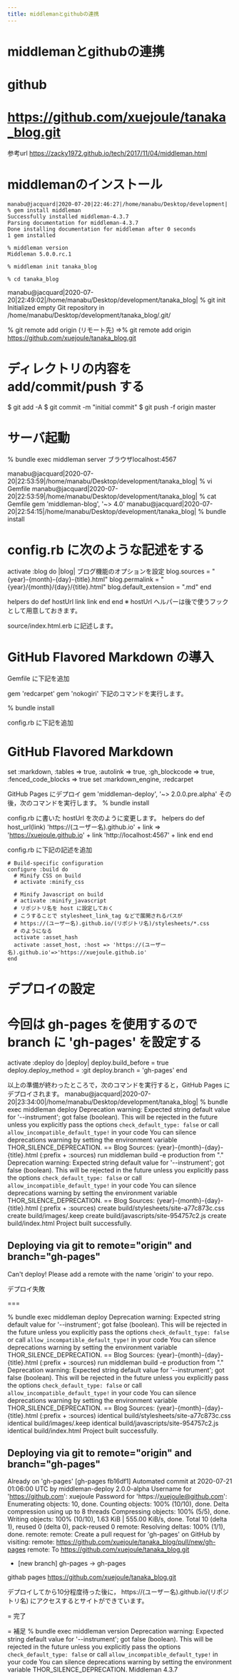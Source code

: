 ```yaml
---
title: middlemanとgithubの連携
---
```


# middlemanとgithubの連携


# github
# https://github.com/xuejoule/tanaka_blog.git

参考url
https://zacky1972.github.io/tech/2017/11/04/middleman.html

# middlemanのインストール
```
manabu@jacquard|2020-07-20|22:46:27|/home/manabu/Desktop/development|
% gem install middleman
Successfully installed middleman-4.3.7
Parsing documentation for middleman-4.3.7
Done installing documentation for middleman after 0 seconds
1 gem installed
```
```
% middleman version
Middleman 5.0.0.rc.1
```
```
% middleman init tanaka_blog
```
```
% cd tanaka_blog
```

manabu@jacquard|2020-07-20|22:49:02|/home/manabu/Desktop/development/tanaka_blog|
% git init
Initialized empty Git repository in /home/manabu/Desktop/development/tanaka_blog/.git/

% git remote add origin (リモート先)
=>% git remote add origin https://github.com/xuejoule/tanaka_blog.git


# ディレクトリの内容を add/commit/push する
$ git add -A
$ git commit -m "initial commit"
$ git push -f origin master

# サーバ起動
% bundle exec middleman server
ブラウザlocalhost:4567

manabu@jacquard|2020-07-20|22:53:59|/home/manabu/Desktop/development/tanaka_blog|
% vi Gemfile
manabu@jacquard|2020-07-20|22:53:59|/home/manabu/Desktop/development/tanaka_blog|
% cat Gemfile
gem 'middleman-blog', '~> 4.0'
manabu@jacquard|2020-07-20|22:54:15|/home/manabu/Desktop/development/tanaka_blog|
% bundle install


# config.rb に次のような記述をする

activate :blog do |blog|
  ブログ機能のオプションを設定
  blog.sources = "{year}-{month}-{day}-{title}.html"
  blog.permalink = "{year}/{month}/{day}/{title}.html"
  blog.default_extension = ".md"
end

helpers do
  def hostUrl link
    link
  end
end
※ hostUrl ヘルパーは後で使うフックとして用意しておきます。

source/index.html.erb に記述します。


# GitHub Flavored Markdown の導入
Gemfile に下記を追加

gem 'redcarpet'
gem 'nokogiri'
下記のコマンドを実行します。

% bundle install

config.rb に下記を追加

# GitHub Flavored Markdown
set :markdown, :tables => true, :autolink => true, :gh_blockcode => true, :fenced_code_blocks => true
set :markdown_engine, :redcarpet

GitHub Pages にデプロイ
gem 'middleman-deploy', '~> 2.0.0.pre.alpha'
その後，次のコマンドを実行します。
% bundle install


config.rb に書いた hostUrl を次のように変更します。
helpers do
  def host_url(link)
    'https://(ユーザー名).github.io' + link => 'https://xuejoule.github.io' + link
    'http://localhost:4567' + link
  end
end


config.rb に下記の記述を追加
```
# Build-specific configuration
configure :build do
  # Minify CSS on build
  # activate :minify_css

  # Minify Javascript on build
  # activate :minify_javascript
  # リポジトリ名を host に設定しておく
  # こうすることで stylesheet_link_tag などで展開されるパスが
  # https://(ユーザー名).github.io/(リポジトリ名)/stylesheets/*.css
  # のようになる
  activate :asset_hash
  activate :asset_host, :host => 'https://(ユーザー名).github.io'=>'https://xuejoule.github.io'
end
```

# デプロイの設定
# 今回は gh-pages を使用するので branch に 'gh-pages' を設定する
activate :deploy do |deploy|
  deploy.build_before = true
  deploy.deploy_method = :git
  deploy.branch = 'gh-pages'
end

以上の準備が終わったところで，次のコマンドを実行すると，GitHub Pages にデプロイされます。
manabu@jacquard|2020-07-20|23:34:00|/home/manabu/Desktop/development/tanaka_blog|
% bundle exec middleman deploy
Deprecation warning: Expected string default value for '--instrument'; got false (boolean).
This will be rejected in the future unless you explicitly pass the options `check_default_type: false` or call `allow_incompatible_default_type!` in your code
You can silence deprecations warning by setting the environment variable THOR_SILENCE_DEPRECATION.
== Blog Sources: {year}-{month}-{day}-{title}.html (:prefix + :sources)
         run  middleman build -e production from "."
Deprecation warning: Expected string default value for '--instrument'; got false (boolean).
This will be rejected in the future unless you explicitly pass the options `check_default_type: false` or call `allow_incompatible_default_type!` in your code
You can silence deprecations warning by setting the environment variable THOR_SILENCE_DEPRECATION.
== Blog Sources: {year}-{month}-{day}-{title}.html (:prefix + :sources)
      create  build/stylesheets/site-a77c873c.css
      create  build/images/.keep
      create  build/javascripts/site-954757c2.js
      create  build/index.html
Project built successfully.
## Deploying via git to remote="origin" and branch="gh-pages"
Can't deploy! Please add a remote with the name 'origin' to your repo.

デプロイ失敗


===


% bundle exec middleman deploy
Deprecation warning: Expected string default value for '--instrument'; got false (boolean).
This will be rejected in the future unless you explicitly pass the options `check_default_type: false` or call `allow_incompatible_default_type!` in your code
You can silence deprecations warning by setting the environment variable THOR_SILENCE_DEPRECATION.
== Blog Sources: {year}-{month}-{day}-{title}.html (:prefix + :sources)
         run  middleman build -e production from "."
Deprecation warning: Expected string default value for '--instrument'; got false (boolean).
This will be rejected in the future unless you explicitly pass the options `check_default_type: false` or call `allow_incompatible_default_type!` in your code
You can silence deprecations warning by setting the environment variable THOR_SILENCE_DEPRECATION.
== Blog Sources: {year}-{month}-{day}-{title}.html (:prefix + :sources)
   identical  build/stylesheets/site-a77c873c.css
   identical  build/images/.keep
   identical  build/javascripts/site-954757c2.js
   identical  build/index.html
Project built successfully.
## Deploying via git to remote="origin" and branch="gh-pages"
Already on 'gh-pages'
[gh-pages fb16df1] Automated commit at 2020-07-21 01:06:00 UTC by middleman-deploy 2.0.0-alpha
Username for 'https://github.com': xuejoule
Password for 'https://xuejoule@github.com': 
Enumerating objects: 10, done.
Counting objects: 100% (10/10), done.
Delta compression using up to 8 threads
Compressing objects: 100% (5/5), done.
Writing objects: 100% (10/10), 1.63 KiB | 555.00 KiB/s, done.
Total 10 (delta 1), reused 0 (delta 0), pack-reused 0
remote: Resolving deltas: 100% (1/1), done.
remote: 
remote: Create a pull request for 'gh-pages' on GitHub by visiting:
remote:      https://github.com/xuejoule/tanaka_blog/pull/new/gh-pages
remote: 
To https://github.com/xuejoule/tanaka_blog.git
 * [new branch]      gh-pages -> gh-pages


githab pages
https://github.com/xuejoule/tanaka_blog.git


デプロイしてから10分程度待った後に， https://(ユーザー名).github.io/(リポジトリ名) にアクセスするとサイトができています。

= 完了


= 補足
% bundle exec middleman version
Deprecation warning: Expected string default value for '--instrument'; got false (boolean).
This will be rejected in the future unless you explicitly pass the options `check_default_type: false` or call `allow_incompatible_default_type!` in your code
You can silence deprecations warning by setting the environment variable THOR_SILENCE_DEPRECATION.
Middleman 4.3.7
